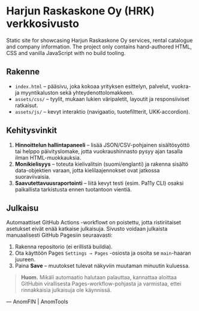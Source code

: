 # Harjun Raskaskone Oy (HRK) verkkosivusto

Static site for showcasing Harjun Raskaskone Oy services, rental catalogue and company information. The project only contains hand-authored HTML, CSS and vanilla JavaScript with no build tooling.

## Rakenne

- `index.html` – pääsivu, joka kokoaa yrityksen esittelyn, palvelut, vuokra- ja myyntikaluston sekä yhteydenottolomakkeen.
- `assets/css/` – tyylit, mukaan lukien väripaletit, layoutit ja responsiiviset ratkaisut.
- `assets/js/` – kevyt interaktio (navigaatio, tuotefiltterit, UKK-accordion).

## Kehitysvinkit

1. **Hinnoittelun hallintapaneeli** – lisää JSON/CSV-pohjainen sisältösyöttö tai helppo päivityslomake, jotta vuokraushinnasto pysyy ajan tasalla ilman HTML-muokkauksia.
2. **Monikielisyys** – toteuta kielivalitsin (suomi/englanti) ja rakenna sisältö data-objektien varaan, jotta kielilaajennokset ovat jatkossa suoraviivaisia.
3. **Saavutettavuusraportointi** – liitä kevyt testi (esim. Pa11y CLI) osaksi paikallista tarkistusta ennen tuotantoon vientiä.

## Julkaisu

Automaattiset GitHub Actions -workflowt on poistettu, jotta ristiriitaiset asetukset eivät enää katkaise julkaisuja. Sivusto voidaan julkaista manuaalisesti GitHub Pagesiin seuraavasti:

1. Rakenna repositorio (ei erillistä buildia).
2. Ota käyttöön Pages `Settings → Pages` -osiosta ja osoita se `main`-haaran juureen.
3. Paina **Save** – muutokset tulevat näkyviin muutaman minuutin kuluessa.

> **Huom.** Mikäli automaatio halutaan palauttaa, kannattaa aloittaa GitHubin virallisesta Pages-workflow-pohjasta ja varmistaa, ettei rinnakkaisia julkaisuja ole käynnissä.

— AnomFIN | AnomTools
